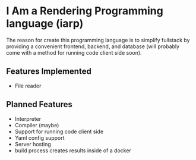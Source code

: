# I Am a Rendering Programming language (iarp)

The reason for create this programming language is to simplify fullstack by providing a convenient frontend, backend, and database (will probably come with a method for running code client side soon).

## Features Implemented

- File reader

## Planned Features

- Interpreter
- Compiler (maybe)
- Support for running code client side
- Yaml config support
- Server hosting
- build process creates results inside of a docker
